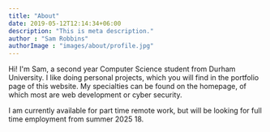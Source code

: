 ```yaml
---
title: "About"
date: 2019-05-12T12:14:34+06:00
description: "This is meta description."
author : "Sam Robbins"
authorImage : "images/about/profile.jpg"
---
```


Hi! I'm Sam, a second year Computer Science student from Durham University. 
I like doing personal projects, which you will find in the portfolio page of this website. 
My specialties can be found on the homepage, of which most are web development or cyber security.

I am currently available for part time remote work, but will be looking for full time employment from summer 2025 18.
